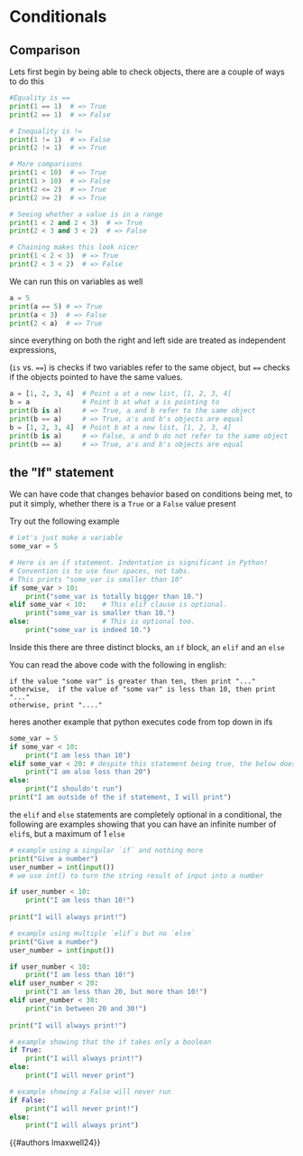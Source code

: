 # Conditionals

## Comparison

Lets first begin by being able to check objects, there are a couple of ways to do this

```py
#Equality is ==
print(1 == 1)  # => True
print(2 == 1)  # => False
```

```py
# Inequality is !=
print(1 != 1)  # => False
print(2 != 1)  # => True
```

```py
# More comparisons
print(1 < 10)  # => True
print(1 > 10)  # => False
print(2 <= 2)  # => True
print(2 >= 2)  # => True
```

```py
# Seeing whether a value is in a range
print(1 < 2 and 2 < 3)  # => True
print(2 < 3 and 3 < 2)  # => False
```

```py
# Chaining makes this look nicer
print(1 < 2 < 3)  # => True
print(2 < 3 < 2)  # => False
```

We can run this on variables as well

```py
a = 5
print(a == 5) # => True
print(a < 3)  # => False
print(2 < a)  # => True
```

since everything on both the right and left side are treated as independent expressions, 

 (`is` vs. `==`) is checks if two variables refer to the same object, but `==` checks
if the objects pointed to have the same values.

```py
a = [1, 2, 3, 4]  # Point a at a new list, [1, 2, 3, 4]
b = a             # Point b at what a is pointing to
print(b is a)     # => True, a and b refer to the same object
print(b == a)     # => True, a's and b's objects are equal
b = [1, 2, 3, 4]  # Point b at a new list, [1, 2, 3, 4]
print(b is a)     # => False, a and b do not refer to the same object
print(b == a)     # => True, a's and b's objects are equal
```

## the "If" statement

We can have code that changes behavior based on conditions being met, to put it simply, whether there is a `True` or a `False` value present

Try out the following example
```py
# Let's just make a variable
some_var = 5

# Here is an if statement. Indentation is significant in Python!
# Convention is to use four spaces, not tabs.
# This prints "some_var is smaller than 10"
if some_var > 10:
    print("some_var is totally bigger than 10.")
elif some_var < 10:    # This elif clause is optional.
    print("some_var is smaller than 10.")
else:                  # This is optional too.
    print("some_var is indeed 10.")
```

Inside this there are three distinct blocks, an `if` block, an `elif` and an `else`

You can read the above code with the following in english:
```py,norepl
if the value "some var" is greater than ten, then print "..."
otherwise,  if the value of "some var" is less than 10, then print "..."
otherwise, print "...."
```

heres another example that python executes code from top down in ifs
```py
some_var = 5
if some_var < 10:
	print("I am less than 10")
elif some_var < 20: # despite this statement being true, the below does not run
	print("I am also less than 20")
else:
	print("I shouldn't run")
print("I am outside of the if statement, I will print")
```

the `elif` and `else` statements are completely optional in a conditional, the following are examples showing that you can have an infinite number of `elif`s, but a maximum of 1 `else` 
```py
# example using a singular `if` and nothing more
print("Give a number")
user_number = int(input()) 
# we use int() to turn the string result of input into a number

if user_number < 10:
	print("I am less than 10!")
	
print("I will always print!")
```

```py
# example using multiple `elif`s but no `else`
print("Give a number")
user_number = int(input()) 

if user_number < 10:
	print("I am less than 10!")
elif user_number < 20:
	print("I am less than 20, but more than 10!")
elif user_number < 30:
	print("in between 20 and 30!")
	
print("I will always print!")
```

```py
# example showing that the if takes only a boolean
if True:
	print("I will always print!")
else:
	print("I will never print")
```

```py
# example showing a False will never run
if False:
	print("I will never print!")
else:
	print("I will always print")
```



{{#authors lmaxwell24}}